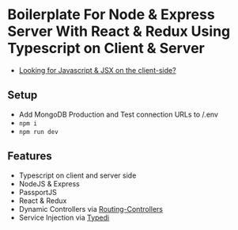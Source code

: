 # Boilerplate For Node & Express Server With React & Redux Using Typescript on Client & Server

- [Looking for Javascript & JSX on the client-side?](https://github.com/jmrapp1/GameSite)

## Setup
- Add MongoDB Production and Test connection URLs to /.env
- `npm i`
- `npm run dev`

## Features
- Typescript on client and server side
- NodeJS & Express
- PassportJS
- React & Redux
- Dynamic Controllers via [Routing-Controllers](https://github.com/typestack/routing-controllers)
- Service Injection via [Typedi](https://github.com/typestack/typedi)